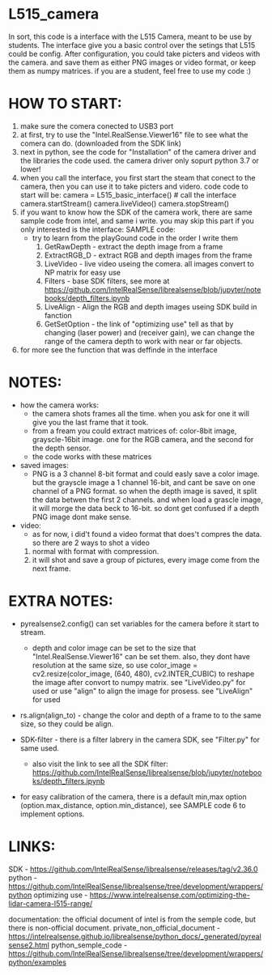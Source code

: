 # L515_camera
In sort, this code is a interface with the L515 Camera, meant to be use by students.
The interface give you a basic control over the setings that L515 could be config.
After configuration, you could take picters and videos with the camera. and save them as either PNG images or video format, or keep them as numpy matrices.
if you are a student, feel free to use my code :)

# HOW TO START:
1) make sure the comera conected to USB3 port
2) at first, try to use the "Intel.RealSense.Viewer16" file to see what the comera can do. (downloaded from the SDK link)
3) next in python, see the code for "Installation" of the camera driver and the libraries the code used. the camera driver only sopurt python 3.7 or lower!
4) when you call the interface, you first start the steam that conect to the camera, then you can use it to take picters and videro.
   code code to start will be:
        camera = L515_basic_interface()  # call the interface
        camera.startStream()
        camera.liveVideo()
        camera.stopStream()
5) if you want to know how the SDK of the camera work, there are same sample code from intel, and same i write. you may skip this part if you only interested is the interface:
   SAMPLE code:
    * try to learn from the playGound code in the order I write them
      1) GetRawDepth - extract the depth image from a frame
      2) ExtractRGB_D - extract RGB and depth images from the frame
      3) LiveVideo - live video useing the comera. all images convert to NP matrix for easy use
      4) Filters - base SDK filters, see more at https://github.com/IntelRealSense/librealsense/blob/jupyter/notebooks/depth_filters.ipynb
      5) LiveAlign - Align the RGB and depth images useing SDK build in fanction
      6) GetSetOption - the link of "optimizing use" tell as that by changing (laser power) and (receiver gain),
         we can change the range of the camera depth to work with near or far objects.
6) for more see the function that was deffinde in the interface

# NOTES:
* how the camera works:
	* the camera shots frames all the time. when you ask for one it will give you the last frame that it took.
	* from a fream you could extract matrices of: color-8bit image, grayscle-16bit image. one for the RGB camera, and the second for the depth sensor.
	* the code works with these matrices
* saved images:
	* PNG is a 3 channel 8-bit format and could easly save a color image. but the grayscle image a 1 channel 16-bit, and cant be save on one channel of a PNG format.
      so when the depth image is saved, it split the data betwen the first 2 channels. and when load a grascle image, it will morge the data beck to 16-bit.
      so dont get confused if a depth PNG image dont make sense.
* video:
	* as for now, i did't found a video format that does't compres the data. so there are 2 ways to shot a video
    1) normal with format with compression.
    2) it will shot and save a group of pictures, every image come from the next frame.
    
    
# EXTRA NOTES:
* pyrealsense2.config() can set variables for the camera before it start to stream. 
	- depth and color image can be set to the size that "Intel.RealSense.Viewer16" can be set them.
    	  also, they dont have resolution at the same size, so use color_image = cv2.resize(color_image, (640, 480), cv2.INTER_CUBIC) to reshape the image after convort to numpy matrix. see "LiveVideo.py" for used
	  or use "align" to align the image for prosess. see "LiveAlign" for used

* rs.align(align_to) - change the color and depth of a frame to to the same size, so they could be align.
* SDK-filter - there is a filter labrery in the camera SDK, see "Filter.py" for same used.
	- also visit the link to see all the SDK filter: https://github.com/IntelRealSense/librealsense/blob/jupyter/notebooks/depth_filters.ipynb
* for easy calibration of the camera, there is a default min,max option (option.max_distance, option.min_distance), see SAMPLE code 6 to implement options.


# LINKS:
SDK - https://github.com/IntelRealSense/librealsense/releases/tag/v2.36.0
python - https://github.com/IntelRealSense/librealsense/tree/development/wrappers/python
optimizing use - https://www.intelrealsense.com/optimizing-the-lidar-camera-l515-range/

documentation:
the official document of intel is from the semple code, but there is non-official document.
private_non_official_document - https://intelrealsense.github.io/librealsense/python_docs/_generated/pyrealsense2.html
python_semple_code - https://github.com/IntelRealSense/librealsense/tree/development/wrappers/python/examples
